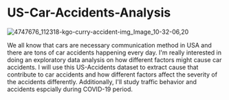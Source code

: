 # US-Car-Accidents-Analysis
![4747676_112318-kgo-curry-accident-img_Image_10-32-06,20](https://user-images.githubusercontent.com/91029009/173248920-44f11dd6-b770-4307-b31d-b0ff5c6a0ff2.jpeg)


We all know that cars are necessary communication method in USA and there are tons of car accidents happening every day. I'm really interested in doing an exploratory data analysis on how different factors might cause car accidents. I will use this US-Accidents dataset to extract cause that contribute to car accidents and how different factors affect the severity of the accidents differently. Additionally, I'll study traffic behavior and accidents espcially during COVID-19 period.
